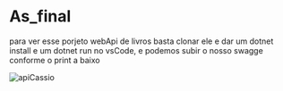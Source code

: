 # As_final
para ver esse porjeto webApi de livros basta clonar ele e dar um dotnet install e um dotnet run no vsCode, e podemos subir o nosso swagge conforme o print a baixo 

![apiCassio](https://github.com/EdilsonSchwanck/As_final/assets/99684763/cdb56b64-7bb5-4fce-9a02-7eff1dba6e02)
